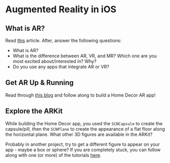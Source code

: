 # Augmented Reality in iOS

## What is AR?
Read [this](http://mobileedar.weebly.com/what-is-ar.html) article. After, answer the following questions:
- What is AR?
- What is the difference between AR, VR, and MR? Which one are you most excited about/interested in? Why?
- Do you use any apps that integrate AR or VR? 

## Get AR Up & Running
Read through [this blog](https://medium.freecodecamp.org/how-to-get-started-with-ar-in-swift-the-easy-way-7399fe1c82f5) and follow along to build a Home Decor AR app!

## Explore the ARKit
While building the Home Decor app, you used the `SCNCapsule` to create the capsule/pill, then the `SCNPlane` to create the appearance of a flat floor along the horizontal plane. What other 3D figures are available in the ARKit?

Probably in another project, try to get a different figure to appear on your app - maybe a box or sphere? If you are completely stuck, you can follow along with one (or more) of the tutorials [here](https://medium.com/@azamsharp/arkit-geometry-materials-nodes-gestures-oh-my-c4bc04e8aadf).
